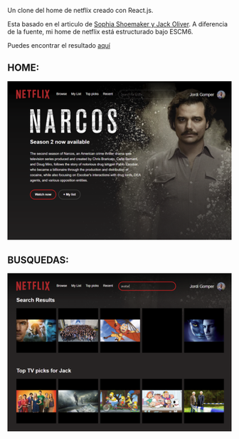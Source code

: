 Un clone del home de netflix creado con React.js.  

Esta basado en el articulo de [Sophia Shoemaker y Jack Oliver](https://www.fullstackreact.com/react-daily-ui/003-landing-page/). A diferencia de la fuente, mi home de netflix está estructurado bajo ESCM6.  

Puedes encontrar el resultado <a href="jgomper-netflix.surge.sh">aquí</a>

## HOME:
<img src="home.PNG" alt="home">

## BUSQUEDAS:
<img src="search.PNG" alt="search">